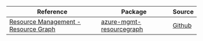 | Reference | Package | Source |
|---|---|---|
|[Resource Management - Resource Graph](mgmt-resourcegraph-readme.md)|[azure-mgmt-resourcegraph](https://pypi.org/project/azure-mgmt-resourcegraph)|[Github](https://github.com/Azure/azure-sdk-for-python/blob/main/sdk/resources/azure-mgmt-resourcegraph)|
